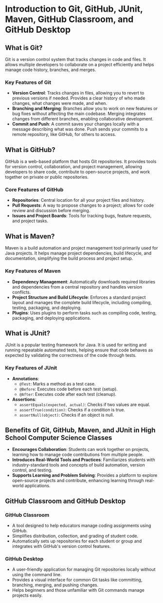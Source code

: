 # Introduction to Git, GitHub, JUnit, Maven, GitHub Classroom, and GitHub Desktop

## What is Git?

Git is a version control system that tracks changes in code and files. It allows multiple developers to collaborate on a project efficiently and helps manage code history, branches, and merges.

### Key Features of Git
- **Version Control**: Tracks changes in files, allowing you to revert to previous versions if needed. Provides a clear history of who made changes, what changes were made, and when.
- **Branching and Merging**: Branches allow you to work on new features or bug fixes without affecting the main codebase. Merging integrates changes from different branches, enabling collaborative development.
- **Commit and Push**: A commit saves your changes locally with a message describing what was done. Push sends your commits to a remote repository, like GitHub, for others to access.

## What is GitHub?

GitHub is a web-based platform that hosts Git repositories. It provides tools for version control, collaboration, and project management, allowing developers to share code, contribute to open-source projects, and work together on private or public repositories.

### Core Features of GitHub
- **Repositories**: Central location for all your project files and history.
- **Pull Requests**: A way to propose changes to a project; allows for code review and discussion before merging.
- **Issues and Project Boards**: Tools for tracking bugs, feature requests, and project tasks.

## What is Maven?

Maven is a build automation and project management tool primarily used for Java projects. It helps manage project dependencies, build lifecycle, and documentation, simplifying the build process and project setup.

### Key Features of Maven
- **Dependency Management**: Automatically downloads required libraries and dependencies from a central repository and handles version conflicts.
- **Project Structure and Build Lifecycle**: Enforces a standard project layout and manages the complete build lifecycle, including compiling, testing, packaging, and deploying.
- **Plugins**: Uses plugins to perform tasks such as compiling code, testing, packaging, and deploying applications.

## What is JUnit?

JUnit is a popular testing framework for Java. It is used for writing and running repeatable automated tests, helping ensure that code behaves as expected by validating the correctness of the code through tests.

### Key Features of JUnit
- **Annotations**: 
  - `@Test`: Marks a method as a test case.
  - `@Before`: Executes code before each test (setup).
  - `@After`: Executes code after each test (cleanup).
- **Assertions**:
  - `assertEquals(expected, actual)`: Checks if two values are equal.
  - `assertTrue(condition)`: Checks if a condition is true.
  - `assertNull(object)`: Checks if an object is null.

## Benefits of Git, GitHub, Maven, and JUnit in High School Computer Science Classes

- **Encourages Collaboration**: Students can work together on projects, learning how to manage code contributions from multiple people.
- **Introduces Real-World Tools and Practices**: Familiarizes students with industry-standard tools and concepts of build automation, version control, and testing.
- **Supports Learning and Problem Solving**: Provides a platform to explore open-source projects and contribute, enhancing learning through real-world applications.

## GitHub Classroom and GitHub Desktop

### GitHub Classroom
- A tool designed to help educators manage coding assignments using GitHub.
- Simplifies distribution, collection, and grading of student code.
- Automatically sets up repositories for each student or group and integrates with GitHub's version control features.

### GitHub Desktop
- A user-friendly application for managing Git repositories locally without using the command line.
- Provides a visual interface for common Git tasks like committing, branching, merging, and pushing changes.
- Helps beginners and those unfamiliar with Git commands manage projects easily.
